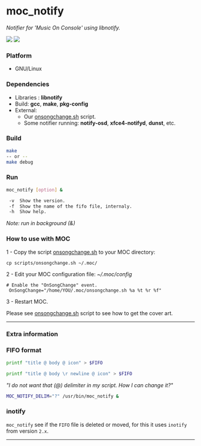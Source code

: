 # moc_notify
*Notifier for 'Music On Console' using libnotify.*


<img src="https://git.disroot.org/daltomi/moc_notify/raw/branch/master/screenshots/01.png"/>


<img src="https://git.disroot.org/daltomi/moc_notify/raw/branch/master/screenshots/02.png"/>



### Platform
* GNU/Linux


### Dependencies
* Libraries : **libnotify**
* Build:  **gcc**, **make**, **pkg-config**
* External:
	* Our [onsongchange.sh](https://git.disroot.org/daltomi/moc_notify/src/branch/master/scripts/onsongchange.sh) script.
	* Some notifier running: **notify-osd**, **xfce4-notifyd**, **dunst**, etc.

### Build
```bash
make
-- or --
make debug
```


### Run
```bash
moc_notify [option] &

 -v  Show the version.
 -f  Show the name of the fifo file, internaly.
 -h  Show help.
```

*Note: run in background (&)*


### How to use with MOC

1 - Copy the script [onsongchange.sh](https://git.disroot.org/daltomi/moc_notify/src/branch/master/scripts/onsongchange.sh) to your MOC directory:

```bahsh
cp scripts/onsongchange.sh ~/.moc/
```

2 - Edit your MOC configuration file: *~/.moc/config*
```
# Enable the "OnSongChange" event.
 OnSongChange="/home/YOU/.moc/onsongchange.sh %a %t %r %f"
```

3 - Restart MOC.

Please see [onsongchange.sh](https://git.disroot.org/daltomi/moc_notify/src/branch/master/scripts/onsongchange.sh)
script to see how to get the cover art.

---

### Extra information

### FIFO format
```bash
printf "title @ body @ icon" > $FIFO

printf "title @ body \r newline @ icon" > $FIFO
```

*"I do not want that (@) delimiter in my script. How I can change it?"*

```bash
MOC_NOTIFY_DELIM="?" /usr/bin/moc_notify &
```

### inotify
`moc_notify` see if the `FIFO` file is deleted or moved, for this it uses `inotify`
from version `2.x`.


---

